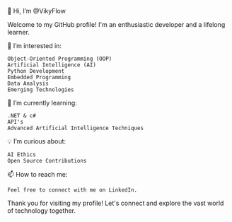 👋 Hi, I’m @VikyFlow

Welcome to my GitHub profile! I'm an enthusiastic developer and a lifelong learner.

👀 I’m interested in:

    Object-Oriented Programming (OOP)
    Artificial Intelligence (AI)
    Python Development
    Embedded Programming
    Data Analysis
    Emerging Technologies

🌱 I’m currently learning:

    .NET & c#
    API's
    Advanced Artificial Intelligence Techniques

💡 I’m curious about:

    AI Ethics
    Open Source Contributions

📫 How to reach me:

    Feel free to connect with me on LinkedIn.

Thank you for visiting my profile! Let's connect and explore the vast world of technology together.
